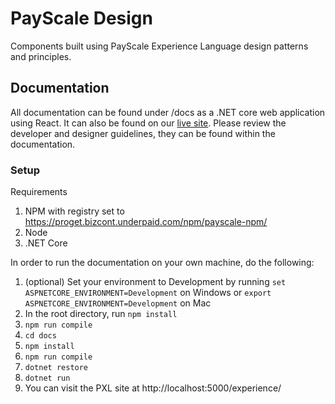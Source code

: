 # PayScale Design

Components built using PayScale Experience Language design patterns and principles.

## Documentation

All documentation can be found under /docs as a .NET core web application using React. It can also be found on our [live site](http://www.payscale.com/experience/). Please review the developer and designer guidelines, they can be found within the documentation.

### Setup

Requirements

1. NPM with registry set to https://proget.bizcont.underpaid.com/npm/payscale-npm/
2. Node
3. .NET Core

In order to run the documentation on your own machine, do the following:

1. (optional) Set your environment to Development by running `set ASPNETCORE_ENVIRONMENT=Development` on Windows or `export ASPNETCORE_ENVIRONMENT=Development` on Mac
1. In the root directory, run `npm install`
1. `npm run compile`
1. `cd docs`
2. `npm install`
3. `npm run compile`
5. `dotnet restore`
6. `dotnet run`
7. You can visit the PXL site at http://localhost:5000/experience/